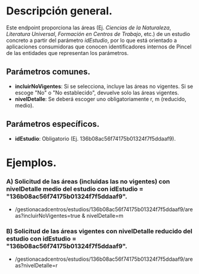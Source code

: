 
# Descripción general.

Este endpoint proporciona las áreas (Ej. *Ciencias de la Naturaleza*, *Literatura Universal*, *Formación en Centros de Trabajo*, etc.) de un estudio concreto a partir del parámetro *idEstudio*, por lo que está orientado a aplicaciones consumidoras que conocen identificadores internos de Pincel de las entidades que representan los parámetros.

## Parámetros comunes.
* **incluirNoVigentes**: Si se selecciona, incluye las áreas no vigentes. Si se escoge "No" o "No establecido", devuelve solo las áreas vigentes.
* **nivelDetalle**: Se deberá escoger uno obligatoriamente r, m (reducido, medio).

## Parámetros específicos.

* **idEstudio**: Obligatorio (Ej. 136b08ac56f74175b01324f7f5ddaaf9).

# Ejemplos.
### A) Solicitud de las áreas (incluidas las no vigentes) con nivelDetalle medio del estudio con idEstudio = "136b08ac56f74175b01324f7f5ddaaf9".
* /gestionacadcentros/estudios/136b08ac56f74175b01324f7f5ddaaf9/areas?incluirNoVigentes=true & nivelDetalle=m

### B) Solicitud de las áreas vigentes con nivelDetalle reducido del estudio con idEstudio = "136b08ac56f74175b01324f7f5ddaaf9".
* /gestionacadcentros/estudios/136b08ac56f74175b01324f7f5ddaaf9/areas?nivelDetalle=r

